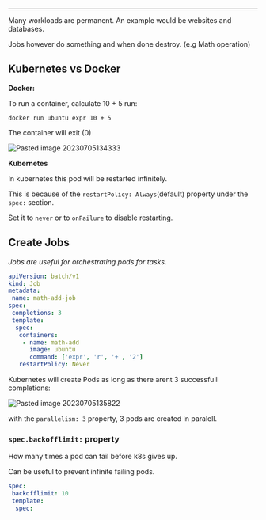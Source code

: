****

Many workloads are permanent. An example would be websites and databases.

Jobs however do something and when done destroy. (e.g Math operation)

## Kubernetes vs Docker

**Docker:**

To run a container, calculate 10 + 5 run:

`docker run ubuntu expr 10 + 5`

The container will exit (0)

![Pasted image 20230705134333](Pasted%20image%2020230705134333.png)

**Kubernetes**

In kubernetes this pod will be restarted infinitely.

This is because of the `restartPolicy: Always`(default) property under the  `spec:` section.

Set it to `never` or to `onFailure` to disable restarting.


## Create Jobs

*Jobs are useful for orchestrating pods for tasks.*

```yaml
apiVersion: batch/v1
kind: Job
metadata:
 name: math-add-job
spec:
 completions: 3
 template:
  spec:
   containers:
    - name: math-add
      image: ubuntu
      command: ['expr', 'r', '+', '2']
   restartPolicy: Never
```

Kubernetes will create Pods as long as there arent 3 successfull completions:

![Pasted image 20230705135822](Pasted%20image%2020230705135822.png)

with the `parallelism: 3` property, 3 pods are created in paralell.

### `spec.backofflimit:` property

How many times a pod can fail before k8s gives up.

Can be useful to prevent infinite failing pods.

```yaml
spec:
 backofflimit: 10
 template:
  spec:
```